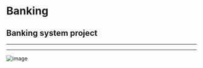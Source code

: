 # Banking
Banking system project
---
---
---

![image](https://github.com/user-attachments/assets/f03eb64e-63cc-42ce-b9c7-24d5b9169bd1)
